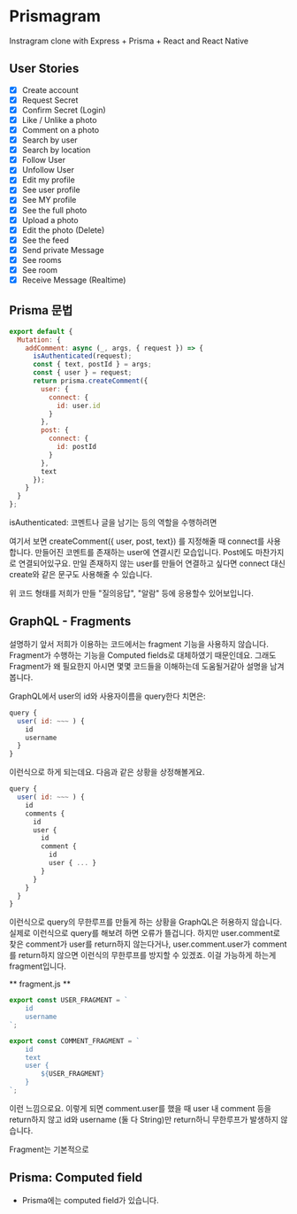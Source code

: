 # Prismagram

Instragram clone with Express + Prisma + React and React Native

## User Stories

- [x] Create account
- [x] Request Secret
- [x] Confirm Secret (Login)
- [x] Like / Unlike a photo
- [x] Comment on a photo
- [x] Search by user
- [x] Search by location
- [x] Follow User
- [x] Unfollow User
- [x] Edit my profile
- [x] See user profile
- [x] See MY profile
- [x] See the full photo
- [x] Upload a photo
- [x] Edit the photo (Delete)
- [x] See the feed
- [x] Send private Message
- [x] See rooms
- [x] See room
- [x] Receive Message (Realtime)

## Prisma 문법
```js
export default {
  Mutation: {
    addComment: async (_, args, { request }) => {
      isAuthenticated(request);
      const { text, postId } = args;
      const { user } = request;
      return prisma.createComment({
        user: {
          connect: {
            id: user.id
          }
        },
        post: {
          connect: {
            id: postId
          }
        },
        text
      });
    }
  }
};
```

isAuthenticated: 코멘트나 글을 남기는 등의 역할을 수행하려면 

여기서 보면 createComment({ user, post, text}) 를 지정해줄 때 connect를 사용합니다. 만들어진 코멘트를 존재하는 user에 연결시킨 모습입니다. Post에도 마찬가지로 연결되어있구요.
만일 존재하지 않는 user를 만들어 연결하고 싶다면 connect 대신 create와 같은 문구도 사용해줄 수 있습니다.

위 코드 형태를 저희가 만들 "질의응답", "알람" 등에 응용할수 있어보입니다.


## GraphQL - Fragments
설명하기 앞서 저희가 이용하는 코드에서는 fragment 기능을 사용하지 않습니다. Fragment가 수행하는 기능을 Computed fields로 대체하였기 때문인데요. 
그래도 Fragment가 왜 필요한지 아시면 몇몇 코드들을 이해하는데 도움될거같아 설명을 남겨봅니다. 

GraphQL에서 user의 id와 사용자이름을 query한다 치면은:
```js
query {
  user( id: ~~~ ) {
    id
    username
  }
}
```
이런식으로 하게 되는데요. 다음과 같은 상황을 상정해볼게요.

```js
query {
  user( id: ~~~ ) {
    id
    comments {
      id
      user {
        id
        comment {
          id
          user { ... }
        }
      }
    }
  }
}
```
이런식으로 query의 무한루프를 만들게 하는 상황을 GraphQL은 허용하지 않습니다. 실제로 이런식으로 query를 해보려 하면 오류가 뜰겁니다.
하지만 user.comment로 찾은 comment가 user를 return하지 않는다거나, user.comment.user가 comment를 return하지 않으면 이런식의 무한루프를 방지할 수 있겠죠. 이걸 가능하게 하는게 fragment입니다.

** fragment.js **

```js
export const USER_FRAGMENT = `
    id
    username
`;

export const COMMENT_FRAGMENT = `
    id
    text
    user {
        ${USER_FRAGMENT}
    }
`;
```

이런 느낌으로요. 이렇게 되면 comment.user를 했을 때 user 내 comment 등을 return하지 않고 id와 username (둘 다 String)만 return하니 무한루프가 발생하지 않습니다.


Fragment는 기본적으로 

## Prisma: Computed field
- Prisma에는 computed field가 있습니다. 

